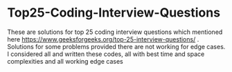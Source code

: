 # Top25-Coding-Interview-Questions
These are solutions for top 25 coding interview questions which mentioned here https://www.geeksforgeeks.org/top-25-interview-questions/ . Solutions for some problems provided there are not working for edge cases. I considered all and written these codes, all with best time and space complexities and all working edge cases

